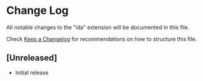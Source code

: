 # Change Log

All notable changes to the "ida" extension will be documented in this file.

Check [Keep a Changelog](http://keepachangelog.com/) for recommendations on how to structure this file.

## [Unreleased]

- Initial release